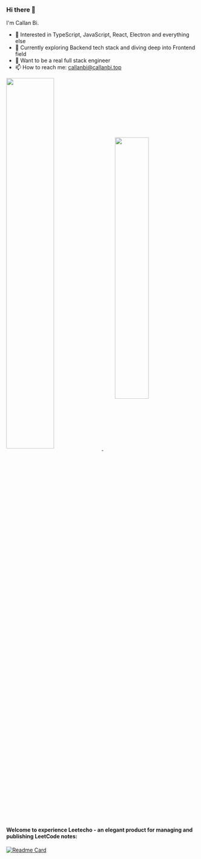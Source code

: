### Hi there 👋

<!--
**CallanBi/CallanBi** is a ✨ _special_ ✨ repository because its `README.md` (this file) appears on your GitHub profile. -->

I'm Callan Bi.

- 🔭 Interested in TypeScript, JavaScript, React, Electron and everything else
- 🌱 Currently exploring Backend tech stack and diving deep into Frontend field
- 🤔 Want to be a real full stack engineer
- 📫 How to reach me: callanbi@callanbi.top
<!-- 
![CallanBi's GitHub stats](https://github-readme-stats.vercel.app/api?username=callanbi&show_icons=true)


[![Top Langs](https://github-readme-stats.vercel.app/api/top-langs/?username=callanbi&layout=compact)](https://github.com/callanbi/callanbi) -->

<div align="left">
  <a href="https://github-readme-stats.vercel.app/api?username=callanbi&show_icons=true">
    <img align="center" src="https://github-readme-stats.vercel.app/api?username=callanbi&show_icons=true"  width="50%"/>
  </a>
  &nbsp;&nbsp;&nbsp;&nbsp;&nbsp;&nbsp;&nbsp;
  <a href="https://github.com/callanbi/callanbi">
    <img align="center" src="https://github-readme-stats.vercel.app/api/top-langs/?username=callanbi&layout=compact" width="42%" />
  </a>
</div>

#### Welcome to experience Leetecho - an elegant product for managing and publishing LeetCode notes:

[![Readme Card](https://github-readme-stats.vercel.app/api/pin/?username=callanbi&repo=leetecho)](https://github.com/callanbi/leetecho)

